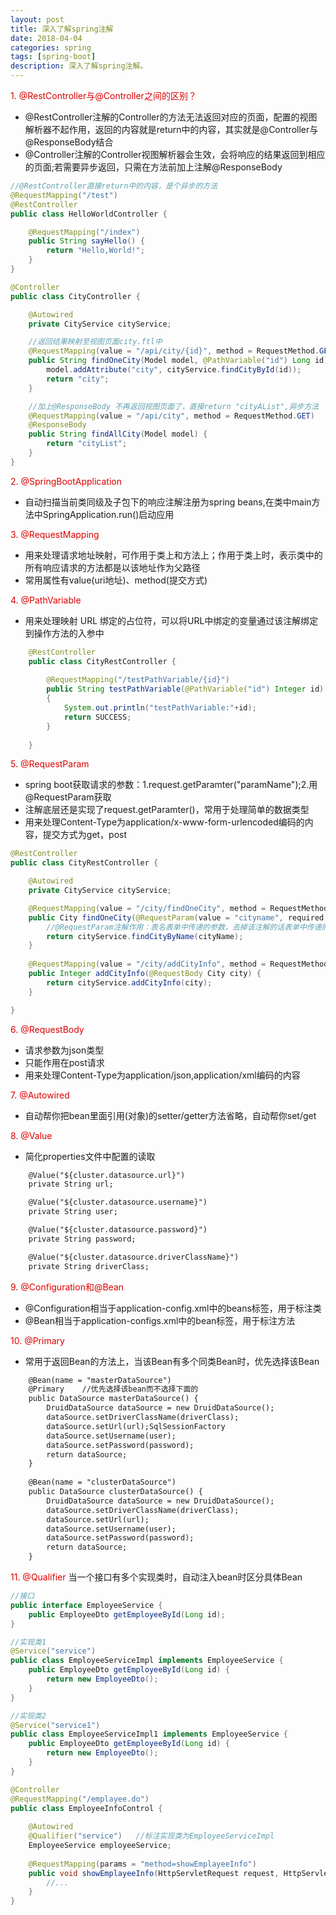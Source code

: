 ```yaml
---
layout: post
title: 深入了解spring注解
date: 2018-04-04
categories: spring
tags: [spring-boot]
description: 深入了解spring注解。
---
```


<font color="#dd0000">1. @RestController与@Controller之间的区别？</font>
- @RestController注解的Controller的方法无法返回对应的页面，配置的视图解析器不起作用，返回的内容就是return中的内容，其实就是@Controller与@ResponseBody结合
- @Controller注解的Controller视图解析器会生效，会将响应的结果返回到相应的页面;若需要异步返回，只需在方法前加上注解@ResponseBody
```java
//@RestController直接return中的内容，是个异步的方法
@RequestMapping("/test")
@RestController   
public class HelloWorldController {

    @RequestMapping("/index")
    public String sayHello() {
        return "Hello,World!";
    }
}
```
```java
@Controller
public class CityController {

    @Autowired
    private CityService cityService;

    //返回结果映射至视图页面city.ftl中
    @RequestMapping(value = "/api/city/{id}", method = RequestMethod.GET)
    public String findOneCity(Model model, @PathVariable("id") Long id) {
        model.addAttribute("city", cityService.findCityById(id));
        return "city";
    }

    //加上@ResponseBody 不再返回视图页面了，直接return "cityAList",异步方法
    @RequestMapping(value = "/api/city", method = RequestMethod.GET)
    @ResponseBody 
    public String findAllCity(Model model) {
        return "cityList";
    }
}
```

<font color="#dd0000">2. @SpringBootApplication</font>
- 自动扫描当前类同级及子包下的响应注解注册为spring beans,在类中main方法中SpringApplication.run()启动应用

<font color="#dd0000">3. @RequestMapping</font>
- 用来处理请求地址映射，可作用于类上和方法上；作用于类上时，表示类中的所有响应请求的方法都是以该地址作为父路径
- 常用属性有value(uri地址)、method(提交方式)

<font color="#dd0000">4. @PathVariable</font>
- 用来处理映射 URL 绑定的占位符，可以将URL中绑定的变量通过该注解绑定到操作方法的入参中
```java
    @RestController
    public class CityRestController {
        
        @RequestMapping("/testPathVariable/{id}")
        public String testPathVariable(@PathVariable("id") Integer id)
        {
            System.out.println("testPathVariable:"+id);
            return SUCCESS;
        }
    
    }
```

<font color="#dd0000">5. @RequestParam</font>
- spring boot获取请求的参数：1.request.getParamter("paramName");2.用@RequestParam获取
- 注解底层还是实现了request.getParamter()，常用于处理简单的数据类型
- 用来处理Content-Type为application/x-www-form-urlencoded编码的内容，提交方式为get，post

```java
@RestController
public class CityRestController {

    @Autowired
    private CityService cityService;

    @RequestMapping(value = "/city/findOneCity", method = RequestMethod.GET)
    public City findOneCity(@RequestParam(value = "cityname", required = true) String cityName) {
        //@RequestParam注解作用：表名表单中传递的参数，去掉该注解的话表单中传递的参数得与接受参数名称一致
        return cityService.findCityByName(cityName);
    }
    
    @RequestMapping(value = "/city/addCityInfo", method = RequestMethod.POST)
    public Integer addCityInfo(@RequestBody City city) {
        return cityService.addCityInfo(city);
    }

}
```

<font color="#dd0000">6. @RequestBody</font>
- 请求参数为json类型
- 只能作用在post请求
- 用来处理Content-Type为application/json,application/xml编码的内容

<font color="#dd0000">7. @Autowired</font>
- 自动帮你把bean里面引用(对象)的setter/getter方法省略，自动帮你set/get

<font color="#dd0000">8. @Value</font>
- 简化properties文件中配置的读取
```html
    @Value("${cluster.datasource.url}")
    private String url;

    @Value("${cluster.datasource.username}")
    private String user;

    @Value("${cluster.datasource.password}")
    private String password;

    @Value("${cluster.datasource.driverClassName}")
    private String driverClass;
```

<font color="#dd0000">9. @Configuration和@Bean</font>
- @Configuration相当于application-config.xml中的beans标签，用于标注类
- @Bean相当于application-configs.xml中的bean标签，用于标注方法

<font color="#dd0000">10. @Primary</font>
- 常用于返回Bean的方法上，当该Bean有多个同类Bean时，优先选择该Bean
```html
    @Bean(name = "masterDataSource")
    @Primary    //优先选择该bean而不选择下面的
    public DataSource masterDataSource() {
        DruidDataSource dataSource = new DruidDataSource();
        dataSource.setDriverClassName(driverClass);
        dataSource.setUrl(url);SqlSessionFactory
        dataSource.setUsername(user);
        dataSource.setPassword(password);
        return dataSource;
    }
    
    @Bean(name = "clusterDataSource")
    public DataSource clusterDataSource() {
        DruidDataSource dataSource = new DruidDataSource();
        dataSource.setDriverClassName(driverClass);
        dataSource.setUrl(url);
        dataSource.setUsername(user);
        dataSource.setPassword(password);
        return dataSource;
    }
```

<font color="#dd0000">11. @Qualifier</font>
当一个接口有多个实现类时，自动注入bean时区分具体Bean<br/>
```java
//接口
public interface EmployeeService {
    public EmployeeDto getEmployeeById(Long id);
}

//实现类1
@Service("service")
public class EmployeeServiceImpl implements EmployeeService {
    public EmployeeDto getEmployeeById(Long id) {
        return new EmployeeDto();
    }
}

//实现类2
@Service("service1")
public class EmployeeServiceImpl1 implements EmployeeService {
    public EmployeeDto getEmployeeById(Long id) {
        return new EmployeeDto();
    }
}

@Controller
@RequestMapping("/emplayee.do")
public class EmployeeInfoControl {
    
    @Autowired
    @Qualifier("service")   //标注实现类为EmployeeServiceImpl
    EmployeeService employeeService;
     
    @RequestMapping(params = "method=showEmplayeeInfo")
    public void showEmplayeeInfo(HttpServletRequest request, HttpServletResponse response, EmployeeDto dto) {
        //...
    }
}
```




